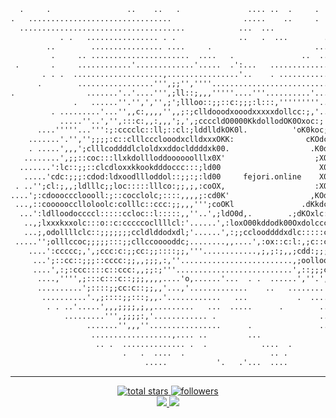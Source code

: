 ```txt
  .     .                 ..    ..   .               .... ..  .     .     .    . ...
.   ................................                .....    ..     .       .  ....  .   .     ..
  .....................................            ...  ...               .    ...........  . ...
           . .   ................ . .              ..   .  ...        ... ...''...................
        ..        ................ ....     .                       ...............................
         .     .. ......................  ....   .               ..  ................,,''''''.......... ...
 .       .     ............'.............'.....  .':...   .............  ..........';:;,:;;'''...'..'.'......
       . . .  ....................,................'..    . ......................'';cccc:;;,,,'...''.......
      .        .................''',;;'',''''...............................,...'',,;;:l:;;;,''..,..'..'......
.                .......'..'....''',;ll::;,,,'''''....'''..........'......,o'....;,;'',;;;,''';'''''..'',.....
              .   ......''.'',','',;';llloo::;;::c:;;;:l:::,'''''''''............,;,,,';:;'''.'....';,,;,'.'..
         . .........'...'',,c:,,,,'',,;:;clldooodxooodxxxxxdollcc:;,'..........''.,,'''';,:'''..'...',:::;''..
           .....''..','',:::c:,,:,,,';,',;ccccldO0000KkdollodOK0Oxoc:;''''''',;,;,.'',',;;;,''''..'';:::c:,...
      ....'''''...''':;:cccclc::ll;::cl:;lddlldkOK0l.          'oK0koc;,''',:ldoll:,,;;,,,,.'','',:lccllll,''.
    .......'.'','';;;;:c::clllccclooodxclldxxxOKK:                cKOdc:,'',cOKkooc',;:,,''''',;;coollllldl,;.
    . .....',,,';clllcoddddlcloldxxddoclddddxk00.                  .K0dl:,',:cllcll,,,,,'',:;:dc:cccoddkxxxc;'
   ........',;;::coc:::llxkdollloddoooooolllx0X'                    ;XOdc;,,,;;;;:l,;;;,,.';;;:cccccodddoldl:,
  .......':lc::;;::clcdloxxkkookdddoccc:::;ld00                      X0xlc:;,;;::::;;;;,;,;:llodlllllloooooc:;
   .....'cdc:;;;:cdod:ldxoodllloddol::;;:;:ld00     fejori.online    X0xo:;;;;::c;clddodKxlllddooooocllododc:;
 . ..'';cl:;,,;ldlllc;;loc:::::lllco:;;,;,:coOX,                    :XOdl:;;;;:lcccoxXNOxodkOkkdlodl:,;:cll;,'
....';:cdooocccloooll:;::cocclolc;::::,,,,;:cd0K'                  ,KOdlc;;;;::lodxkO0K0ddOOdlxdocc:;,;:ol,'..
 ...,::cooooocclloloolc:colllc::ccc:;;,,,''';coOKl               .dKkdc;,,;;:ccdxxxOxk0Oxoolxcllc:;;::coc,....
  ...':ldlloodoccccl:::::ccloc::l:::::,,''..',;ldO0d,.        .;dKOxlc:,,,,,lcloodxOkkkxkkll:::co::::;;,......
   ..,;lxxxkxxolc:::o::c:cccccocllllcl:'......',:loxO00kddodk00Oxdolcccck0xccdxdkOOkxk0O0kxolclllc;,,,,'......
   ...;,odollllclc::;;;;;;;ccldlddodxdl;'......',:;;cclooddddxdlc:::::clkkdcodoooodo;;;llcclc;:c:,''''''....
 .....'';olllccoc;;;;;:::;;cllccooooddc;........,,....',:ox::c:l:,;c::cdxl::docc:lc;,:::ccc:::,,'..'''','.....
    ....':ccccc;,',;ccc:c:;;cc:;;::::;;,'''............,;,;:;,,;cdd:;;;::;,',;,,,,:,,:::::;;,,'..''..'...
     ...';::cc::;;;::cccc:;;,,;;;,:,''.........................,;oolloolcc;;,,,'',,,,:l;,''..''......... .
     ....',:;:ccc::::c::ccc:,,;;:;'''..........................',::;;;cclollc,';,'',';,''''.......  ..
      ....,'''',;:::c:::c::;;;,,,,....'o,......'...  . .  ......',''.',,;:cclc,,''.....'..''......
      ..........';::::;;cc:c::;;,,'...,'.............    ..   ........'''',,,::,'',.............. .         .
       ..........'.,;::::;;:::;,,.'............   ...           .  ............',....................    . .
        . . ..'.....',,,;;;;,;,,.........   ...  .....      .        ....'.............'............     .
            .........''',;;;;:,'............ .                       ..... ...................... .. .;;.. .
                 .......'',,,''................      .               ....   .....................     .. ..
                  ..................,.... ..         ...                    .     ...............
                   .. .  .............. .  .            ....  .         .        ...........................
                         .   .  ....  .                   .. .                  ..............................
                              .....           '.   .'...  ....                   .......   .      ...........
```

---

<p align='center'>
    <a href='https://github.com/felipejoribeiro?tab=repositories&sort=stargazers'>
        <img alt='total stars' title='Total stars on GitHub' src='https://custom-icon-badges.herokuapp.com/badge/dynamic/json?logo=star&color=55960c&labelColor=488207&label=Stars&style=for-the-badge&query=%24.stars&url=https://api.github-star-counter.workers.dev/user/felipejoribeiro'/>
    </a>
    <a href='https://github.com/felipejoribeiro?tab=followers'>
        <img alt='followers' title='Follow Me on GitHub' src='https://custom-icon-badges.herokuapp.com/github/followers/felipejoribeiro?color=236ad3&labelColor=1155ba&style=for-the-badge&logo=person-add&label=Follow&logoColor=white'/>
        <br>
    </a>
    <a href='https://www.linkedin.com/in/felipejoribeiro/' target='_blank'>
        <img src='https://img.shields.io/badge/linkedin%20-%230077B5.svg?&style=for-the-badge&logo=linkedin&logoColor=white'/>
    </a>
    <a href='mailto:felipejoribeiro1@gmail.com' target='_blank'>
        <img src='https://img.shields.io/badge/Gmail-D14836?style=for-the-badge&logo=gmail&logoColor=white'/>
    </a>
</p>
